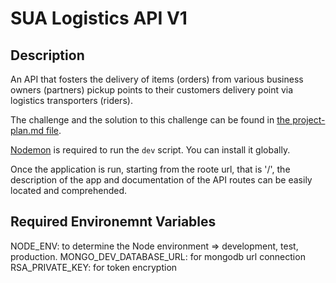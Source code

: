 # SUA Logistics API V1

## Description
An API that fosters the delivery of items (orders) from various business owners (partners) pickup points to their customers delivery point via logistics transporters (riders).

The challenge and the solution to this challenge can be found in [the project-plan.md file](project-plan.md).

[Nodemon](https://www.npmjs.com/package/nodemon) is required to run the `dev` script. You can install it globally.

Once the application is run, starting from the roote url, that is '/', the description of the app and documentation of the API routes can be easily located and comprehended.

## Required Environemnt Variables
NODE_ENV: to determine the Node environment => development, test, production.
MONGO_DEV_DATABASE_URL: for mongodb url connection
RSA_PRIVATE_KEY: for token encryption
